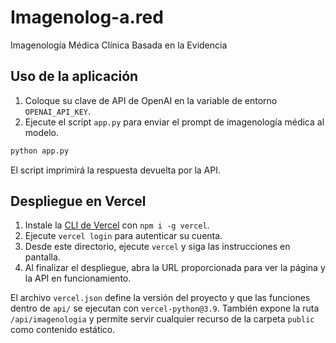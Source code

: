 # Imagenolog-a.red
Imagenología Médica Clínica Basada en la Evidencia

## Uso de la aplicación

1. Coloque su clave de API de OpenAI en la variable de entorno `OPENAI_API_KEY`.
2. Ejecute el script `app.py` para enviar el prompt de imagenología médica al modelo.

```bash
python app.py
```

El script imprimirá la respuesta devuelta por la API.

## Despliegue en Vercel

1. Instale la [CLI de Vercel](https://vercel.com/docs/cli) con `npm i -g vercel`.
2. Ejecute `vercel login` para autenticar su cuenta.
3. Desde este directorio, ejecute `vercel` y siga las instrucciones en pantalla.
4. Al finalizar el despliegue, abra la URL proporcionada para ver la página y la API en funcionamiento.

El archivo `vercel.json` define la versión del proyecto y que las funciones dentro de `api/` se ejecutan con `vercel-python@3.9`. También expone la ruta `/api/imagenologia` y permite servir cualquier recurso de la carpeta `public` como contenido estático.
